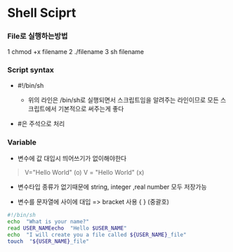 ﻿# Shell Sciprt 

### File로 실행하는방법
1 chmod +x filename
2 ./filename
3 sh filename

### Script syntax
- #!/bin/sh
	- 위의 라인은 /bin/sh로 실행되면서 스크립트임을 알려주는 라인이므로 모든 스크립트에서 기본적으로 써주는게 좋다
	
- #은 주석으로 처리

### Variable
- 변수에 값 대입시 띄어쓰기가 없이해야한다 
>  V="Hello World"   (o)
>  V = "Hello World" (x)
>  
- 변수타입 종류가 없기때문에 string, integer ,real number 모두 저장가능

 - 변수를 문자열에 사이에 대입 => bracket 사용 { } (중괄호)
```bash
#!/bin/sh  
echo  "What is your name?"  
read USER_NAMEecho  "Hello $USER_NAME"  
echo  "I will create you a file called ${USER_NAME}_file"  
touch  "${USER_NAME}_file"
```
